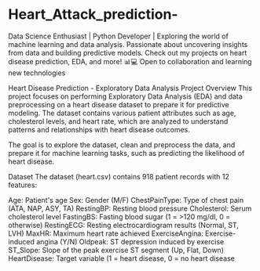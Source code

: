 # Heart_Attack_prediction-
Data Science Enthusiast | Python Developer | Exploring the world of machine learning and data analysis. Passionate about uncovering insights from data and building predictive models. Check out my projects on heart disease prediction, EDA, and more! 📊💻 Open to collaboration and learning new technologies


Heart Disease Prediction - Exploratory Data Analysis
Project Overview
This project focuses on performing Exploratory Data Analysis (EDA) and data preprocessing on a heart disease dataset to prepare it for predictive modeling. The dataset contains various patient attributes such as age, cholesterol levels, and heart rate, which are analyzed to understand patterns and relationships with heart disease outcomes.

The goal is to explore the dataset, clean and preprocess the data, and prepare it for machine learning tasks, such as predicting the likelihood of heart disease.

Dataset
The dataset (heart.csv) contains 918 patient records with 12 features:

Age: Patient's age
Sex: Gender (M/F)
ChestPainType: Type of chest pain (ATA, NAP, ASY, TA)
RestingBP: Resting blood pressure
Cholesterol: Serum cholesterol level
FastingBS: Fasting blood sugar (1 = >120 mg/dl, 0 = otherwise)
RestingECG: Resting electrocardiogram results (Normal, ST, LVH)
MaxHR: Maximum heart rate achieved
ExerciseAngina: Exercise-induced angina (Y/N)
Oldpeak: ST depression induced by exercise
ST_Slope: Slope of the peak exercise ST segment (Up, Flat, Down)
HeartDisease: Target variable (1 = heart disease, 0 = no heart disease
